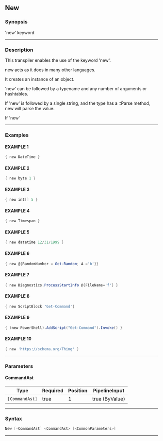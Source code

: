 New
---
### Synopsis
'new' keyword

---
### Description

This transpiler enables the use of the keyword 'new'.

new acts as it does in many other languages.  

It creates an instance of an object.

'new' can be followed by a typename and any number of arguments or hashtables.

If 'new' is followed by a single string, and the type has a ::Parse method, new will parse the value.

If 'new'

---
### Examples
#### EXAMPLE 1
```PowerShell
{ new DateTime }
```

#### EXAMPLE 2
```PowerShell
{ new byte 1 }
```

#### EXAMPLE 3
```PowerShell
{ new int[] 5 }
```

#### EXAMPLE 4
```PowerShell
{ new Timespan }
```

#### EXAMPLE 5
```PowerShell
{ new datetime 12/31/1999 }
```

#### EXAMPLE 6
```PowerShell
{ new @{RandomNumber = Get-Random; A ='b'}}
```

#### EXAMPLE 7
```PowerShell
{ new Diagnostics.ProcessStartInfo @{FileName='f'} }
```

#### EXAMPLE 8
```PowerShell
{ new ScriptBlock 'Get-Command'}
```

#### EXAMPLE 9
```PowerShell
{ (new PowerShell).AddScript("Get-Command").Invoke() }
```

#### EXAMPLE 10
```PowerShell
{ new 'https://schema.org/Thing' }
```

---
### Parameters
#### **CommandAst**




|Type          |Required|Position|PipelineInput |
|--------------|--------|--------|--------------|
|`[CommandAst]`|true    |1       |true (ByValue)|



---
### Syntax
```PowerShell
New [-CommandAst] <CommandAst> [<CommonParameters>]
```
---

